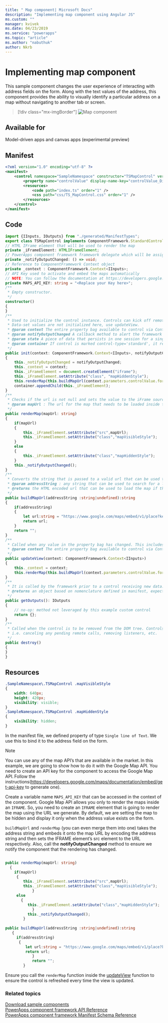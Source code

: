 ```yaml
---
title: " Map component| Microsoft Docs" 
description: "Implementing map component using Angular JS" 
ms.custom: ""
manager: kvivek
ms.date: 04/23/2019
ms.service: "powerapps"
ms.topic: "article"
ms.author: "nabuthuk" 
author: Nkrb
---
```


# Implementing map component

This sample component changes the user experience of interacting with address fields on the form. Along with the text values of the address, this component provides the ability to visually identify a particular address on a map without navigating to another tab or screen. 

> [!div class="mx-imgBorder"]
> ![Map component](../media/map-control.png "Map component")

## Available for 

Model-driven apps and canvas apps (experimental preview) 

## Manifest

```xml
<?xml version="1.0" encoding="utf-8" ?>
<manifest>
	<control namespace="SampleNamespace" constructor="TSMapControl" version="1.0.0" display-name-key="TS_MapControl_Display_Key" description-key="TS_MapControl_Desc_Key" control-type="standard">
		<property name="controlValue" display-name-key="controlValue_Display_Key" description-key="controlValue_Desc_Key" of-type="SingleLine.Text" usage="bound" required="true" />
		<resources>
			<code path="index.ts" order="1" />
			<css path="css/TS_MapControl.css" order="1" />
		</resources>
	</control>
</manifest>
```

## Code 

```TypeScript
import {IInputs, IOutputs} from "./generated/ManifestTypes";
export class TSMapControl implements ComponentFramework.StandardControl<IInputs, IOutputs> {
// HTML IFrame element that will be used to render the map
private _iFrameElement: HTMLIFrameElement;
// PowerApps component framework framework delegate which will be assigned to this object which would be called whenever an update happens. 
private _notifyOutputChanged: () => void;
// Reference to ComponentFramework Context object
private _context : ComponentFramework.Context<IInputs>;
// API Key used to activate and embed the maps automatically
// NOTE: You can follow the documentation at https://developers.google.com/maps/documentation/embed/get-api-key to generate your own API Key
private MAPS_API_KEY: string = "<Replace your Key here>";
/**
 * Empty constructor.
 */
constructor()
{
}
/**
 * Used to initialize the control instance. Controls can kick off remote server calls and other initialization actions here.
 * Data-set values are not initialized here, use updateView.
 * @param context The entire property bag available to control via Context Object; It contains values as set up by the customizer mapped to property names defined in the manifest, as well as utility functions.
 * @param notifyOutputChanged A callback method to alert the framework that the control has new outputs ready to be retrieved asynchronously.
 * @param state A piece of data that persists in one session for a single user. Can be set at any point in a controls life cycle by calling 'setControlState' in the Mode interface.
 * @param container If control is marked control-type='standard', it receives an empty div element within which it can render its content.
 */
public init(context: ComponentFramework.Context<IInputs>, notifyOutputChanged: () => void, state: ComponentFramework.Dictionary, container:HTMLDivElement)
{
	this._notifyOutputChanged = notifyOutputChanged;
	this._context = context;
	this._iFrameElement = document.createElement("iframe");
	this._iFrameElement.setAttribute("class", "mapHiddenStyle");
	this.renderMap(this.buildMapUrl(context.parameters.controlValue.formatted));
	container.appendChild(this._iFrameElement);
}
/**
 * Checks if the url is not null and sets the value to the iFrame source to be loaded inside it and then notifies the ControlFramework that the output has changed
 * @param mapUrl : The url for the map that needs to be loaded inside the iFrame.
 */
public renderMap(mapUrl: string)
{
	if(mapUrl)
	{
		this._iFrameElement.setAttribute("src",mapUrl);
		this._iFrameElement.setAttribute("class","mapVisibleStyle");
	}
	else
	{
		this._iFrameElement.setAttribute("class","mapHiddenStyle");
	}
	this._notifyOutputChanged();
}
/**
 * Converts the string that is passed to a valid url that can be used to render the map for the location
 * @param addressString : any string that can be used to search for a location in maps
 * @returns the HTML encoded url that can be used to load the map if the addressString is non empty string
 */
public buildMapUrl(addressString :string|undefined):string
{
	if(addressString)
	{
		let url:string = "https://www.google.com/maps/embed/v1/place?key="+this.MAPS_API_KEY+"&q=" +encodeURIComponent(addressString);
		return url;
	}
	return "";
}
/**
 * Called when any value in the property bag has changed. This includes field values, data-sets, global values such as container height and width, offline status, control metadata values such as label, visible, etc.
 * @param context The entire property bag available to control via Context Object; It contains values as set up by the customizer mapped to names defined in the manifest, as well as utility functions
 */
public updateView(context: ComponentFramework.Context<IInputs>)
{
	this._context = context;
	this.renderMap(this.buildMapUrl(context.parameters.controlValue.formatted));
}
/** 
 * It is called by the framework prior to a control receiving new data. 
 * @returns an object based on nomenclature defined in manifest, expecting object[s] for property marked as “bound” or “output”
 */
public getOutputs(): IOutputs
{
	// no-op: method not leveraged by this example custom control
	return {};
}
/** 
 * Called when the control is to be removed from the DOM tree. Controls should use this call for cleanup.
 * i.e. canceling any pending remote calls, removing listeners, etc.
 */
public destroy()
{
}
}
```

## Resources

```css
.SampleNamespace\.TSMapControl .mapVisibleStyle
{
	width: 640px;
	height: 420px; 
	visibility: visible;
}	
.SampleNamespace\.TSMapControl .mapHiddenStyle
{
	visibility: hidden;
}
```

In the manifest file, we defined property of type `Single line of Text`. We use this to bind it to the address field on the form.  

> [!NOTE]
> You can use any of the map API’s that are available in the market. In this example, we are going to show how to do it with the Google Map API. 
You need to create an API key for the component to access the Google Map API. Follow the instructions(https://developers.google.com/maps/documentation/embed/get-api-key to generate one).

Create a variable name `MAPS_API_KEY` that can be accessed in the context of the component.
Google Map API allows you only to render the maps inside an `IFRAME`. So, you need to create an `IFRAME` element that is going to render the map using the URL we generate. 
By default, we are setting the map to be hidden and display it only when the address value exists on the form.

`buildMapUrl` and `renderMap` (you can even merge them into one) takes the address string and embeds it onto the map URL by encoding the address string and then sets the IFRAME element’s src element to the URL respectively. Also, call the **notifyOutputChanged** method to ensure we notify the component that the rendering has changed. 
 
```TypeScript

public renderMap(mapUrl: string)
  {
    if(mapUrl)
     {
        this._iFrameElement.setAttribute("src",mapUrl);
        this._iFrameElement.setAttribute("class","mapVisibleStyle");
            }
     else
       {
          this._iFrameElement.setAttribute("class","mapHiddenStyle");
            }
          this._notifyOutputChanged();
        } 
 
public buildMapUrl(addressString :string|undefined):string
   {
     if(addressString)
      {
         let url:string = "https://www.google.com/maps/embed/v1/place?key="+this.MAPS_API_KEY+"&q=" +encodeURIComponent(addressString);
         return url;
            }
            return "";
        }
```

Ensure you call the `renderMap` function inside the [updateView](../reference/control/updateview.md) function to ensure the control is refreshed every time the view is updated. 

### Related topics

[Download sample components](https://go.microsoft.com/fwlink/?linkid=2088525)<br/>
[PowerApps component framework API Reference](../reference/index.md)<br/>
[PowerApps component framework Manifest Schema Reference](../manifest-schema-reference/index.md)